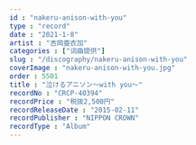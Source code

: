 ```yaml
---
id : "nakeru-anison-with-you"
type : "record"
date : "2021-1-8"
artist : "吉岡亜衣加"
categories : ["词曲提供"]
slug : "/discography/nakeru-anison-with-you"
coverImage : "nakeru-anison-with-you.jpg"
order : 5501
title : "泣けるアニソン～with you～"
recordNo : "CRCP-40394"
recordPrice : "税抜2,500円"
recordReleaseDate : "2015-02-11"
recordPublisher : "NIPPON CROWN"
recordType : "Album"
---
```


